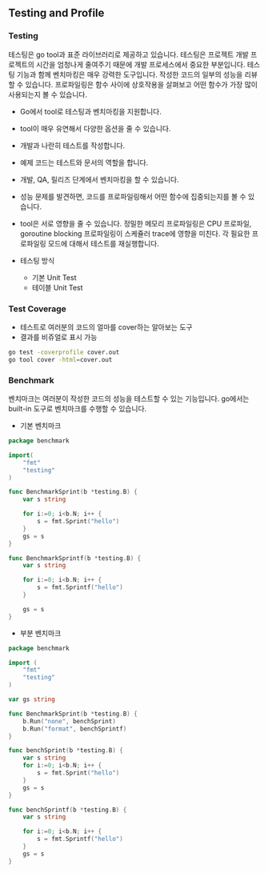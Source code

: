## Testing and Profile

### Testing

테스팅은 go tool과 표준 라이브러리로 제공하고 있습니다. 테스팅은 프로젝트 개발 프로젝트의 시간을 엄청나게 줄여주기 때문에 개발 프로세스에서 중요한 부분입니다. 테스팅 기능과 함께 벤치마킹은 매우 강력한 도구입니다. 작성한 코드의 일부의 성능을 리뷰할 수 있습니다. 프로파일링은 함수 사이에 상호작용을 살펴보고 어떤 함수가 가장 많이 사용되는지 볼 수 있습니다.

 * Go에서 tool로 테스팅과 벤치마킹을 지원합니다.
 * tool이 매우 유연해서 다양한 옵션을 줄 수 있습니다.
 * 개발과 나란히 테스트를 작성합니다.
 * 예제 코드는 테스트와 문서의 역할을 합니다.
 * 개발, QA, 릴리즈 단계에서 벤치마킹을 할 수 있습니다.
 * 성능 문제를 발견하면, 코드를 프로파일링해서 어떤 함수에 집중되는지를 볼 수 있습니다.
 * tool은 서로 영향을 줄 수 있습니다. 정밀한 메모리 프로파일링은 CPU 프로파일, goroutine blocking 프로파일링이 스케쥴러 trace에 영향을 미친다. 각 필요한 프로파일링 모드에 대해서 테스트를 재실행합니다.

 * 테스팅 방식
   * 기본 Unit Test
   * 테이블 Unit Test

### Test Coverage
 * 테스트로 여러분의 코드의 얼마를 cover하는 알아보는 도구
 * 결과를 비쥬얼로 표시 가능

```sh
go test -coverprofile cover.out
go tool cover -html=cover.out
```

### Benchmark
벤치마크는 여러분이 작성한 코드의 성능을 테스트할 수 있는 기능입니다. 
go에서는 built-in 도구로 벤치마크를 수행할 수 있습니다.


 * 기본 벤치마크
```go
package benchmark

import(
    "fmt"
    "testing"
)

func BenchmarkSprint(b *testing.B) {
    var s string

    for i:=0; i<b.N; i++ {
        s = fmt.Sprint("hello")
    }
    gs = s
}

func BenchmarkSprintf(b *testing.B) {
    var s string 

    for i:=0; i<b.N; i++ {
        s = fmt.Sprintf("hello")
    }

    gs = s
}
```

 * 부분 벤치마크
```go
package benchmark

import (
    "fmt"
    "testing"
)

var gs string

func BenchmarkSprint(b *testing.B) {
    b.Run("none", benchSprint)
    b.Run("format", benchSprintf)
}

func benchSprint(b *testing.B) {
    var s string
    for i:=0; i<b.N; i++ {
        s = fmt.Sprint("hello")
    }
    gs = s
}

func benchSprintf(b *testing.B) {
    var s string

    for i:=0; i<b.N; i++ {
        s = fmt.Sprintf("hello")
    }
    gs = s
}

```